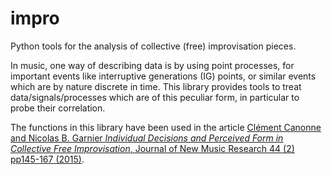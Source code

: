 # impro
Python tools for the analysis of collective (free) improvisation pieces.

In music, one way of describing data is by using point processes, for important events like interruptive generations (IG) points, or similar events which are by nature discrete in time.
This library provides tools to treat data/signals/processes which are of this peculiar form, in particular to probe their correlation.

The functions in this library have been used in the article [Clément Canonne and Nicolas B. Garnier
*Individual Decisions and Perceived Form in Collective Free Improvisation*, Journal of New Music Research 44 (2) pp145-167 (2015)](https://www.tandfonline.com/doi/full/10.1080/09298215.2015.1061564). 
